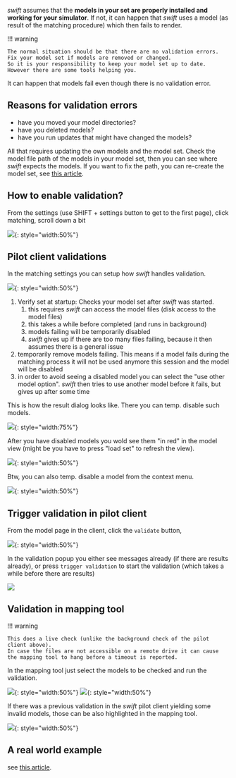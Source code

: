 <!--
    SPDX-FileCopyrightText: Copyright (C) swift Project Community / Contributors
    SPDX-License-Identifier: GFDL-1.3-only
-->

*swift* assumes that the **models in your set are properly installed and working for your simulator**.
If not, it can happen that *swift* uses a model (as result of the matching procedure) which then fails to render.


!!! warning

    The normal situation should be that there are no validation errors.
    Fix your model set if models are removed or changed.
    So it is your responsibility to keep your model set up to date.
    However there are some tools helping you.

It can happen that models fail even though there is no validation error.

## Reasons for validation errors

* have you moved your model directories?
* have you deleted models?
* have you run updates that might have changed the models?

All that requires updating the own models and the model set.
Check the model file path of the models in your model set, then you can see where *swift* expects the models.
If you want to fix the path, you can re-create the model set, see [this article](./../../troubleshooting/models/create_recreate_model_set.md).

## How to enable validation?

From the settings (use SHIFT + settings button to get to the first page), click matching, scroll down a bit

![](./../../img/failurehandling.jpg){: style="width:50%"}

## Pilot client validations

In the matching settings you can setup how *swift* handles validation.

![](./../../img/Matching_settings.jpg){: style="width:50%"}


1.  Verify set at startup: Checks your model set after *swift* was started.
    1.  this requires *swift* can access the model files (disk access to the model files)
    2.  this takes a while before completed (and runs in background)
    3.  models failing will be temporarily disabled
    4.  *swift* gives up if there are too many files failing, because it then assumes there is a general issue
2.  temporarily remove models failing.
    This means if a model fails during the matching process it will not be used anymore this session and the model will be disabled
3.  in order to avoid seeing a disabled model you can select the "use other model option".
    *swift* then tries to use another model before it fails, but gives up after some time

This is how the result dialog looks like.
There you can temp. disable such models.

![](./../../img/Validation_dialog.jpg){: style="width:75%"}


After you have disabled models you wold see them "in red" in the model view (might be you have to press "load set" to refresh the view).

![](./../../img/Temp_disabled_models.jpg){: style="width:50%"}

Btw, you can also temp. disable a model from the context menu.

![](./../../img/Context_menu_temp_disable.jpg){: style="width:50%"}

## Trigger validation in pilot client

From the model page in the client, click the ``validate`` button,

![](./../../img/triggervalidation.jpg){: style="width:50%"}

In the validation popup you either see messages already (if there are results already), or press ``trigger validation`` to start the validation (which takes a while before there are results)

![](./../../img/triggervalidation1.jpg)


## Validation in mapping tool


!!! warning

    This does a live check (unlike the background check of the pilot client above).
    In case the files are not accessible on a remote drive it can cause the mapping tool to hang before a timeout is reported.

In the mapping tool just select the models to be checked and run the validation.

![](./../../img/Context_menu_model_validation_mapping_tool.jpg){: style="width:50%"}
![](./../../img/Mapping_tool_validation.jpg){: style="width:50%"}

If there was a previous validation in the *swift* pilot client yielding some invalid models, those can be also highlighted in the mapping tool.

![](./../../img/Highlite_invalid.jpg){: style="width:50%"}

## A real world example

see [this article](./model_set_validation_example.md).

